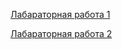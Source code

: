 [Лабараторная работа 1](https://mybinder.org/v2/gh/sevskii111/experimental_data_processing_course/HEAD?urlpath=apps%2FL1.ipynb)

[Лабараторная работа 2](https://mybinder.org/v2/gh/sevskii111/experimental_data_processing_course/HEAD?urlpath=apps%2FL2.ipynb)

